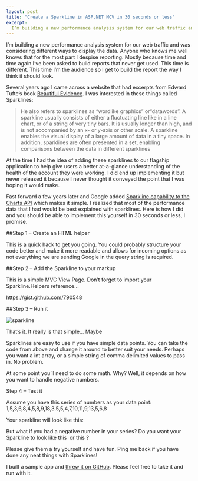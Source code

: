 ```yaml
---
layout: post
title: "Create a Sparkline in ASP.NET MCV in 30 seconds or less"
excerpt:
  I’m building a new performance analysis system for our web traffic and was considering different ways to display the data. Anyone who knows me well knows that for the most part I despise reporting. Mostly because time and time again I’ve been asked to build reports that never get used. This time is different. This time I’m the audience so I get to build the report the way I think it should look.
---
```


I’m building a new performance analysis system for our web traffic and was considering different ways to display the data. Anyone who knows me well knows that for the most part I despise reporting. Mostly because time and time again I’ve been asked to build reports that never get used. This time is different. This time I’m the audience so I get to build the report the way I think it should look.

Several years ago I came across a website that had excerpts from Edward Tufte’s book [Beautiful Evidence](http://www.edwardtufte.com/bboard/q-and-a-fetch-msg?msg_id=0001OR&topic_id=1&topic=). I was interested in these things called Sparklines:

>He also refers to sparklines as “wordlike graphics” or“datawords”. A sparkline usually consists of either a fluctuating line like in a line chart, or of a string of very tiny bars. It is usually longer than high, and is not accompanied by an x- or y-axis or other scale. A sparkline enables the visual display of a large amount of data in a tiny space. In addition, sparklines are often presented in a set, enabling comparisons between the data in different sparklines

At the time I had the idea of adding these sparklines to our flagship application to help give users a better at-a-glance understanding of the health of the account they were working. I did end up implementing it but never released it because I never thought it conveyed the point that I was hoping it would make.

Fast forward a few years later and Google added [Sparkline capability to the Charts API](http://code.google.com/apis/chart/docs/gallery/line_charts.html) which makes it simple. I realized that most of the performance data that I had would be best explained with sparklines. Here is how I did and you should be able to implement this yourself in 30 seconds or less, I promise.

##Step 1 – Create an HTML helper

This is a quick hack to get you going. You could probably structure your code better and make it more readable and allows for incoming options as not everything we are sending Google in the query string is required.

<script src="http://gist.github.com/790542.js"></script>

##Step 2 – Add the Sparkline to your markup

This is a simple MVC View Page. Don’t forget to import your Sparkline.Helpers reference…

https://gist.github.com/790548

##Step 3 – Run it

<img src="http://chart.apis.google.com/chart?cht=lc&amp;chf=bg,s,bbbbbb&amp;cgh=0,50,1,0&amp;chds=1,9&amp;chs=150x30&amp;chd=t:1,3,5,2,7,9,4&amp;chco=999999&amp;chls=1,1,0&amp;chm=o,990000,0,20,4&amp;chxt=r,x,y&amp;chxs=0,990000,11,0,_|1,990000,1,0,_|2,990000,1,0,_&amp;chxl=0:|4|1:||2:||" _mce_src="http://chart.apis.google.com/chart?cht=lc&amp;chf=bg,s,ffffff&amp;cgh=0,50,1,0&amp;chds=1,9&amp;chs=150x30&amp;chd=t:1,3,5,2,7,9,4&amp;chco=999999&amp;chls=1,1,0&amp;chm=o,990000,0,20,4&amp;chxt=r,x,y&amp;chxs=0,990000,11,0,_|1,990000,1,0,_|2,990000,1,0,_&amp;chxl=0:|4|1:||2:||" alt="sparkline">

That’s it. It really is that simple… Maybe

Sparklines are easy to use if you have simple data points. You can take the code from above and change it around to better suit your needs. Perhaps you want a int array, or a simple string of comma delimited values to pass in. No problem.

At some point you’ll need to do some math. Why? Well, it depends on how you want to handle negative numbers.

Step 4 – Test it

Assume you have this series of numbers as your data point: 1,5,3,6,8,4,5,8,9,18,3.5,5,4,7,10,11,9,13,5,6,8

Your sparkline will look like this: <img src="http://chart.apis.google.com/chart?cht=lc&amp;chs=100x30&amp;chd=t:5.3,26.5,15.9,31.7,42.3,21.2,26.5,42.3,47.6,95.2,18.5,26.5,21.2,37.0,52.9,58.2,47.6,68.8,26.5,31.7,42.3&amp;chco=336699&amp;chls=1,1,0&amp;chm=o,990000,0,20,4&amp;chxt=r,x,y&amp;chxs=0,990000,11,0,_|1,990000,1,0,_|2,990000,1,0,_&amp;chxl=0:|8|1:||2:||&amp;chxp=0,42.3" _mce_src="http://chart.apis.google.com/chart?cht=lc&amp;chs=100x30&amp;chd=t:5.3,26.5,15.9,31.7,42.3,21.2,26.5,42.3,47.6,95.2,18.5,26.5,21.2,37.0,52.9,58.2,47.6,68.8,26.5,31.7,42.3&amp;chco=336699&amp;chls=1,1,0&amp;chm=o,990000,0,20,4&amp;chxt=r,x,y&amp;chxs=0,990000,11,0,_|1,990000,1,0,_|2,990000,1,0,_&amp;chxl=0:|8|1:||2:||&amp;chxp=0,42.3" alt="">

But what if you had a negative number in your series? Do you want your Sparkline to look like this <img src="http://chart.apis.google.com/chart?cht=lc&amp;chs=100x30&amp;chd=t:33.2,48.1,40.7,51.9,59.3,44.4,48.1,59.3,63.1,96.6,42.5,48.1,44.4,3.4,66.8,70.5,63.1,78.0,48.1,51.9,59.3&amp;chco=BBBBBB,336699&amp;chls=1,1,0|1,1,0&amp;chm=o,990000,1,20,4&amp;chxt=r,x,y&amp;chxs=0,990000,11,0,_|1,990000,1,0,_|2,990000,1,0,_&amp;chxl=0:|8|1:||2:||&amp;chxp=0,59.3" _mce_src="http://chart.apis.google.com/chart?cht=lc&amp;chs=100x30&amp;chd=t:33.2,48.1,40.7,51.9,59.3,44.4,48.1,59.3,63.1,96.6,42.5,48.1,44.4,3.4,66.8,70.5,63.1,78.0,48.1,51.9,59.3&amp;chco=BBBBBB,336699&amp;chls=1,1,0|1,1,0&amp;chm=o,990000,1,20,4&amp;chxt=r,x,y&amp;chxs=0,990000,11,0,_|1,990000,1,0,_|2,990000,1,0,_&amp;chxl=0:|8|1:||2:||&amp;chxp=0,59.3" alt=""> or this ?<img src="http://chart.apis.google.com/chart?cht=lc&amp;chs=100x30&amp;chd=t:29.5,29.5|33.2,48.1,40.7,51.9,59.3,44.4,48.1,59.3,63.1,96.6,42.5,48.1,44.4,3.4,66.8,70.5,63.1,78.0,48.1,51.9,59.3&amp;chco=BBBBBB,336699&amp;chls=1,1,0|1,1,0&amp;chm=o,990000,1,20,4&amp;chxt=r,x,y&amp;chxs=0,990000,11,0,_|1,990000,1,0,_|2,990000,1,0,_&amp;chxl=0:|8|1:||2:||&amp;chxp=0,59.3" _mce_src="http://chart.apis.google.com/chart?cht=lc&amp;chs=100x30&amp;chd=t:29.5,29.5|33.2,48.1,40.7,51.9,59.3,44.4,48.1,59.3,63.1,96.6,42.5,48.1,44.4,3.4,66.8,70.5,63.1,78.0,48.1,51.9,59.3&amp;chco=BBBBBB,336699&amp;chls=1,1,0|1,1,0&amp;chm=o,990000,1,20,4&amp;chxt=r,x,y&amp;chxs=0,990000,11,0,_|1,990000,1,0,_|2,990000,1,0,_&amp;chxl=0:|8|1:||2:||&amp;chxp=0,59.3" alt=""> 

Please give them a try yourself and have fun. Ping me back if you have done any neat things with Sparklines!

I built a sample app and [threw it on GitHub](https://github.com/azcoov/Utilities/tree/master/Sparkline). Please feel free to take it and run with it.